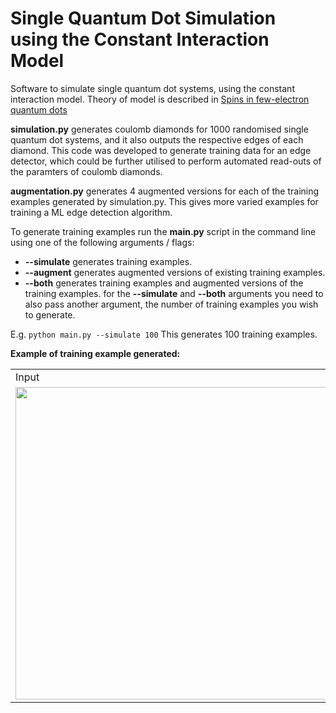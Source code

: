 # Single Quantum Dot Simulation using the Constant Interaction Model 
Software to simulate single quantum dot systems, using the constant interaction model. Theory of model is described in [Spins in few-electron quantum dots
](https://arxiv.org/pdf/cond-mat/0610433.pdf)

**simulation.py** generates coulomb diamonds for 1000 randomised single quantum dot systems, and it also outputs the respective edges of each diamond. 
This code was developed to generate training data for an edge detector, which could be further utilised to perform automated read-outs of the paramters of coulomb diamonds.


**augmentation.py** generates 4 augmented versions for each of the training examples generated by simulation.py. This gives more varied examples for training a ML edge detection algorithm.

To generate training examples run the **main.py** script in the command line using one of the following arguments / flags:
* **--simulate** generates training examples.
* **--augment** generates augmented versions of existing training examples.
* **--both** generates training examples and augmented versions of the training examples.
for the **--simulate** and **--both** arguments you need to also pass another argument, the number of training examples you wish to generate.

E.g. 
```python main.py --simulate 100```
This generates 100 training examples.

**Example of training example generated:**

<table style="border: 0">
   <tbody>
      <tr style="border: 0">
       <td style="border: 0">Input</td>
       <td style="border: 0">Output</td>
     </tr> 
     <tr style="border: 0">
       <td style="border: 0"><img src="https://github.com/JoelPendleton/QDot-Constant-Interaction-Model/blob/master/simulation_example_input.png" width="500"></td>
       <td style="border: 0"><img src="https://github.com/JoelPendleton/QDot-Constant-Interaction-Model/blob/master/simulation_example_output.png" width="500"></td>
     </tr > 
  </tbody>
</table>


